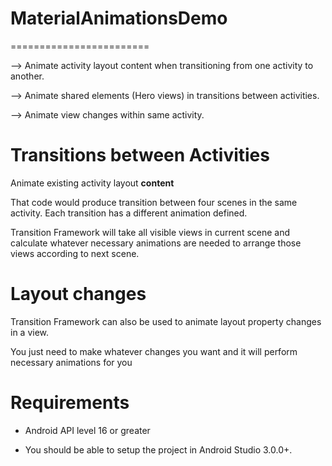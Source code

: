 # MaterialAnimationsDemo
========================

--> Animate activity layout content when transitioning from one activity to another.

--> Animate shared elements (Hero views) in transitions between activities.

--> Animate view changes within same activity.


# Transitions between Activities

Animate existing activity layout **content**

That code would produce transition between four scenes in the same activity. Each transition has a different animation defined. 

Transition Framework will take all visible views in current scene and calculate whatever necessary animations are needed to arrange those views according to next scene.


# Layout changes

Transition Framework can also be used to animate layout property changes in a view.

You just need to make whatever changes you want and it will perform necessary animations for you

# Requirements 

 - Android API level 16 or greater
 
 - You should be able to setup the project in Android Studio 3.0.0+.
